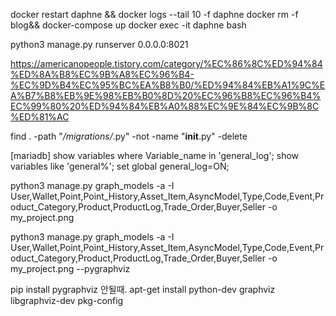 docker restart daphne && docker logs --tail 10 -f daphne
docker rm -f blog&& docker-compose up
docker exec -it daphne bash

python3 manage.py runserver 0.0.0.0:8021

https://americanopeople.tistory.com/category/%EC%86%8C%ED%94%84%ED%8A%B8%EC%9B%A8%EC%96%B4-%EC%9D%B4%EC%95%BC%EA%B8%B0/%ED%94%84%EB%A1%9C%EA%B7%B8%EB%9E%98%EB%B0%8D%20%EC%96%B8%EC%96%B4%EC%99%80%20%ED%94%84%EB%A0%88%EC%9E%84%EC%9B%8C%ED%81%AC

find . -path "*/migrations/*.py" -not -name "__init__.py" -delete


[mariadb]
show variables where Variable_name in 'general_log';
show variables like 'general%';
set global general_log=ON;


python3 manage.py graph_models -a -I User,Wallet,Point,Point_History,Asset_Item,AsyncModel,Type,Code,Event,Product_Category,Product,ProductLog,Trade_Order,Buyer,Seller -o my_project.png

python3 manage.py graph_models -a -I User,Wallet,Point,Point_History,Asset_Item,AsyncModel,Type,Code,Event,Product_Category,Product,ProductLog,Trade_Order,Buyer,Seller -o my_project.png --pygraphviz

pip install pygraphviz 안될때.
apt-get install python-dev graphviz libgraphviz-dev pkg-config